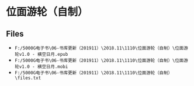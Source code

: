# 位面游轮（自制）

## Files

- `F:/5000G电子书\06-书库更新（201911）\2018.11\1110\位面游轮（自制）\位面游轮v1.0 - 横空日月.epub`
- `F:/5000G电子书\06-书库更新（201911）\2018.11\1110\位面游轮（自制）\位面游轮v1.0 - 横空日月.mobi`
- `F:/5000G电子书\06-书库更新（201911）\2018.11\1110\位面游轮（自制）\files.txt`
